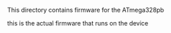 This directory contains firmware for the ATmega328pb

this is the actual firmware that runs on the device
